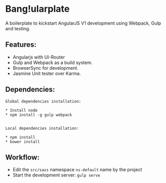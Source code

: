 
# Bang!ularplate

A boilerplate to kickstart AngularJS V1 development using Webpack, Gulp and testing.


Features:
---
* Angularjs with UI-Router
* Gulp and Webpack as a build system.
* BrowserSync for development.
* Jasmine Unit tester over Karma.


Dependencies:
---

```
Global dependencies installation:

* Install node
* npm install -g gulp webpack


Local dependencies installation:

* npm install
* bower install
```

Workflow:
---

* Edit the `src/sass` namespace `ns-default` name by the project
* Start the development server: `gulp serve`